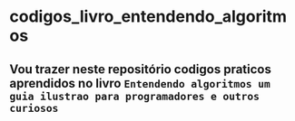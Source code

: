 # codigos_livro_entendendo_algoritmos

## Vou trazer neste repositório codigos praticos aprendidos no livro `Entendendo algoritmos um guia ilustrao para programadores e outros curiosos`
 
